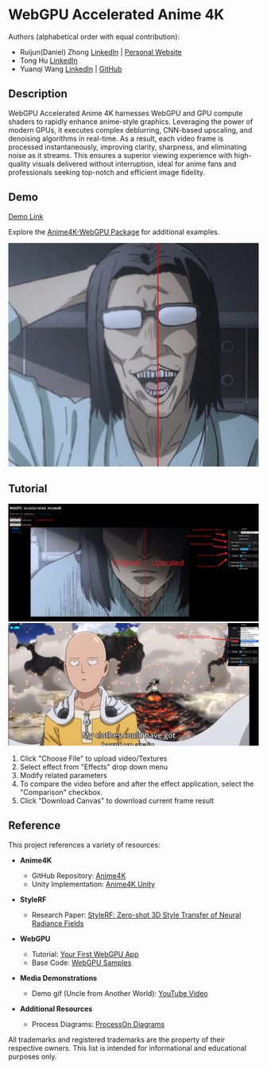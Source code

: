 # WebGPU Accelerated Anime 4K

Authors (alphabetical order with equal contribution):
* Ruijun(Daniel) Zhong [LinkedIn](https://www.linkedin.com/in/daniel-z-73158b152/) | [Personal Website](https://www.danielzhongportfolio.com/)
* Tong Hu  [LinkedIn](https://www.linkedin.com/in/tong-hu-5819a122a/) 
* Yuanqi Wang [LinkedIn](https://www.linkedin.com/in/yuanqi-wang-414b26106/) | [GitHub](https://github.com/plasmas)

## Description
WebGPU Accelerated Anime 4K harnesses WebGPU and GPU compute shaders to rapidly enhance anime-style graphics. Leveraging the power of modern GPUs, it executes complex deblurring, CNN-based upscaling, and denoising algorithms in real-time. As a result, each video frame is processed instantaneously, improving clarity, sharpness, and eliminating noise as it streams. This ensures a superior viewing experience with high-quality visuals delivered without interruption, ideal for anime fans and professionals seeking top-notch and efficient image fidelity.

## Demo
[Demo Link](https://anime4k-webgpu-demo.fly.dev/)  

Explore the [Anime4K-WebGPU Package](https://github.com/Anime4KWebBoost/Anime4K-WebGPU)  for additional examples.

<img src="Demo/Demo.gif" width="800px">

## Tutorial
<img src="Demo/UI.png" width="800px">
<img src="Demo/UI2.png" width="800px">

1. Click "Choose File" to upload video/Textures
2. Select effect from "Effects" drop down menu
3. Modify related parameters
4. To compare the video before and after the effect application, select the "Comparison" checkbox.
5. Click "Download Canvas" to download current frame result



## Reference
This project references a variety of resources:

- **Anime4K**
  - GitHub Repository: [Anime4K](https://github.com/bloc97/Anime4K)
  - Unity Implementation: [Anime4K Unity](https://github.com/keijiro/UnityAnime4K)

- **StyleRF**
  - Research Paper: [StyleRF: Zero-shot 3D Style Transfer of Neural Radiance Fields](https://arxiv.org/pdf/2303.10598.pdf)

- **WebGPU**
  - Tutorial: [Your First WebGPU App](https://codelabs.developers.google.com/your-first-webgpu-app#0)
  - Base Code: [WebGPU Samples](https://github.com/webgpu/webgpu-samples)

- **Media Demonstrations**
  - Demo gif (Uncle from Another World): [YouTube Video](https://www.youtube.com/watch?v=UcePA8oFwe8)

- **Additional Resources**
  - Process Diagrams: [ProcessOn Diagrams](https://www.processon.com/diagrams)

All trademarks and registered trademarks are the property of their respective owners. This list is intended for informational and educational purposes only.
